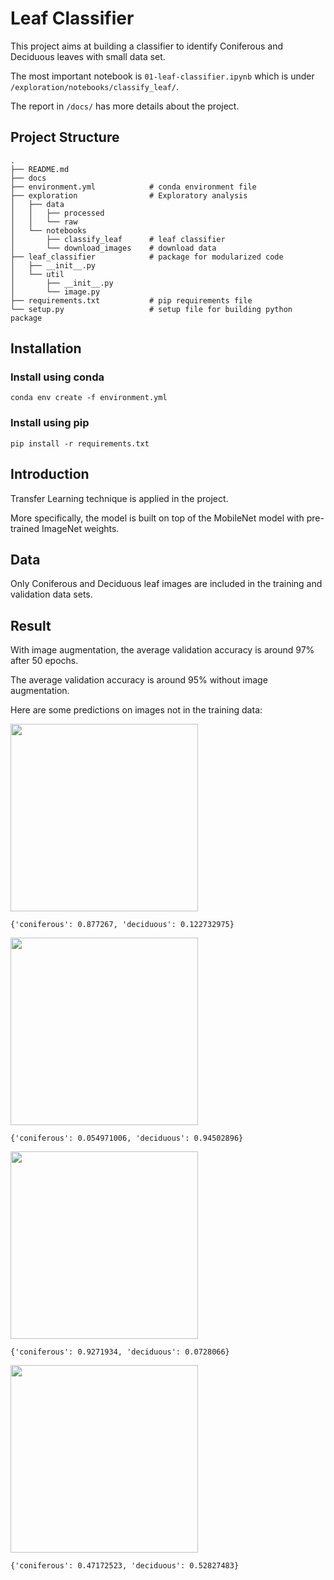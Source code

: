 # Leaf Classifier

This project aims at building a classifier to identify Coniferous and Deciduous leaves with small data set.

The most important notebook is `01-leaf-classifier.ipynb` which is under `/exploration/notebooks/classify_leaf/`.

The report in `/docs/` has more details about the project.

## Project Structure

```
.
├── README.md
├── docs
├── environment.yml            # conda environment file
├── exploration                # Exploratory analysis
│   ├── data
│   │   ├── processed
│   │   └── raw
│   └── notebooks
│       ├── classify_leaf      # leaf classifier
│       └── download_images    # download data
├── leaf_classifier            # package for modularized code
│   ├── __init__.py
│   └── util
│       ├── __init__.py
│       └── image.py
├── requirements.txt           # pip requirements file
└── setup.py                   # setup file for building python package
```

## Installation
### Install using conda
```
conda env create -f environment.yml
```

### Install using pip
```
pip install -r requirements.txt
```

## Introduction

Transfer Learning technique is applied in the project. 

More specifically, the model is built on top of the MobileNet model with pre-trained ImageNet weights.

## Data

Only Coniferous and Deciduous leaf images are included in the training and validation data sets.

## Result

With image augmentation, the average validation accuracy is around 97% after 50 epochs.

The average validation accuracy is around 95% without image augmentation.

Here are some predictions on images not in the training data:

<img src="exploration/data/raw/misc/Coniferous_45e7ed10a2154988a72ae959261b6083.jpg" width="300" height="300" />

`{'coniferous': 0.877267, 'deciduous': 0.122732975}`

<img src="exploration/data/raw/misc/Deciduous_59b21ec3ee184ef4809747ddd8254bc5.jpg" width="300" height="300" />

`{'coniferous': 0.054971006, 'deciduous': 0.94502896}`

<img src="exploration/data/raw/misc/Coniferous_1c9168a756474262869fd82093c583cb.jpg" width="300" height="300" />

`{'coniferous': 0.9271934, 'deciduous': 0.0728066}`

<img src="exploration/data/raw/misc/images.jpg" width="300" height="300" />

`{'coniferous': 0.47172523, 'deciduous': 0.52827483}`
